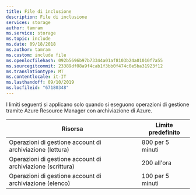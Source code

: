 ```yaml
---
title: File di inclusione
description: File di inclusione
services: storage
author: tamram
ms.service: storage
ms.topic: include
ms.date: 09/18/2018
ms.author: tamram
ms.custom: include file
ms.openlocfilehash: 092b5696b97b73344a01af8103b24a01010f7a55
ms.sourcegitcommit: 23389df08a9f4cab1f3bb0f474c0e5ba31923f12
ms.translationtype: MT
ms.contentlocale: it-IT
ms.lasthandoff: 09/10/2019
ms.locfileid: "67180348"
---
```

I limiti seguenti si applicano solo quando si eseguono operazioni di gestione tramite Azure Resource Manager con archiviazione di Azure.

| Risorsa | Limite predefinito |
| --- | --- |
| Operazioni di gestione account di archiviazione (lettura) |800 per 5 minuti |
| Operazioni di gestione account di archiviazione (scrittura) |200 all'ora |
| Operazioni di gestione account di archiviazione (elenco) |100 per 5 minuti |

